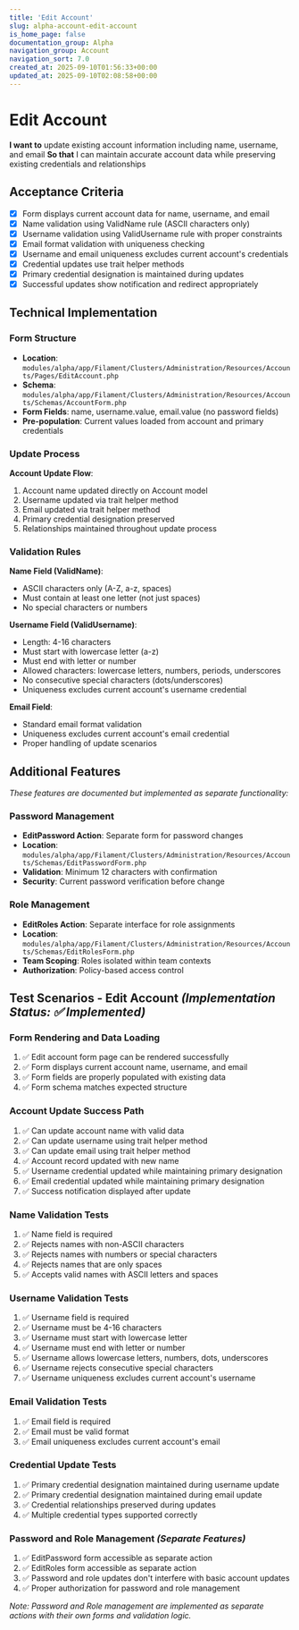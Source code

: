 ```yaml
---
title: 'Edit Account'
slug: alpha-account-edit-account
is_home_page: false
documentation_group: Alpha
navigation_group: Account
navigation_sort: 7.0
created_at: 2025-09-10T01:56:33+00:00
updated_at: 2025-09-10T02:08:58+00:00
---
```


# Edit Account

**I want to** update existing account information including name, username, and email
**So that** I can maintain accurate account data while preserving existing credentials and relationships

## Acceptance Criteria

- [x] Form displays current account data for name, username, and email
- [x] Name validation using ValidName rule (ASCII characters only)
- [x] Username validation using ValidUsername rule with proper constraints
- [x] Email format validation with uniqueness checking
- [x] Username and email uniqueness excludes current account's credentials
- [x] Credential updates use trait helper methods
- [x] Primary credential designation is maintained during updates
- [x] Successful updates show notification and redirect appropriately

## Technical Implementation

### Form Structure

- **Location**: `modules/alpha/app/Filament/Clusters/Administration/Resources/Accounts/Pages/EditAccount.php`
- **Schema**: `modules/alpha/app/Filament/Clusters/Administration/Resources/Accounts/Schemas/AccountForm.php`
- **Form Fields**: name, username.value, email.value (no password fields)
- **Pre-population**: Current values loaded from account and primary credentials

### Update Process

**Account Update Flow**:

1. Account name updated directly on Account model
2. Username updated via trait helper method
3. Email updated via trait helper method
4. Primary credential designation preserved
5. Relationships maintained throughout update process

### Validation Rules

**Name Field (ValidName)**:

- ASCII characters only (A-Z, a-z, spaces)
- Must contain at least one letter (not just spaces)
- No special characters or numbers

**Username Field (ValidUsername)**:

- Length: 4-16 characters
- Must start with lowercase letter (a-z)
- Must end with letter or number
- Allowed characters: lowercase letters, numbers, periods, underscores
- No consecutive special characters (dots/underscores)
- Uniqueness excludes current account's username credential

**Email Field**:

- Standard email format validation
- Uniqueness excludes current account's email credential
- Proper handling of update scenarios

## Additional Features

*These features are documented but implemented as separate functionality:*

### Password Management

- **EditPassword Action**: Separate form for password changes
- **Location**: `modules/alpha/app/Filament/Clusters/Administration/Resources/Accounts/Schemas/EditPasswordForm.php`
- **Validation**: Minimum 12 characters with confirmation
- **Security**: Current password verification before change

### Role Management

- **EditRoles Action**: Separate interface for role assignments
- **Location**: `modules/alpha/app/Filament/Clusters/Administration/Resources/Accounts/Schemas/EditRolesForm.php`
- **Team Scoping**: Roles isolated within team contexts
- **Authorization**: Policy-based access control

## Test Scenarios - Edit Account *(Implementation Status: ✅ Implemented)*

### Form Rendering and Data Loading

1. ✅ Edit account form page can be rendered successfully
2. ✅ Form displays current account name, username, and email
3. ✅ Form fields are properly populated with existing data
4. ✅ Form schema matches expected structure

### Account Update Success Path

1. ✅ Can update account name with valid data
2. ✅ Can update username using trait helper method
3. ✅ Can update email using trait helper method
4. ✅ Account record updated with new name
5. ✅ Username credential updated while maintaining primary designation
6. ✅ Email credential updated while maintaining primary designation
7. ✅ Success notification displayed after update

### Name Validation Tests

1. ✅ Name field is required
2. ✅ Rejects names with non-ASCII characters
3. ✅ Rejects names with numbers or special characters
4. ✅ Rejects names that are only spaces
5. ✅ Accepts valid names with ASCII letters and spaces

### Username Validation Tests

1. ✅ Username field is required
2. ✅ Username must be 4-16 characters
3. ✅ Username must start with lowercase letter
4. ✅ Username must end with letter or number
5. ✅ Username allows lowercase letters, numbers, dots, underscores
6. ✅ Username rejects consecutive special characters
7. ✅ Username uniqueness excludes current account's username

### Email Validation Tests

1. ✅ Email field is required
2. ✅ Email must be valid format
3. ✅ Email uniqueness excludes current account's email

### Credential Update Tests

1. ✅ Primary credential designation maintained during username update
2. ✅ Primary credential designation maintained during email update
3. ✅ Credential relationships preserved during updates
4. ✅ Multiple credential types supported correctly

### Password and Role Management *(Separate Features)*

1. ✅ EditPassword form accessible as separate action
2. ✅ EditRoles form accessible as separate action
3. ✅ Password and role updates don't interfere with basic account updates
4. ✅ Proper authorization for password and role management

*Note: Password and Role management are implemented as separate actions with their own forms and validation logic.*
